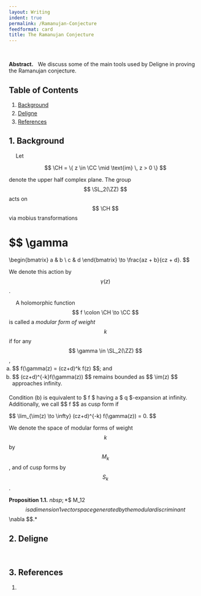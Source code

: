 ```yaml
---
layout: Writing
indent: true
permalink: /Ramanujan-Conjecture
feedformat: card
title: The Ramanujan Conjecture
---
```

<style>
    ol.custom {
        margin-top: -10px;
        margin-bottom: 20px;
        margin-left: -15px;
    }
    
    li {
        padding-top: 0px; 
        padding-bottom: 0px;
        margin-top: 0px;
        margin-bottom: 5px;
    }
}
</style>
$$ \newcommand{\CH}{\mathcal{H}} \newcommand{\FF}{\mathbb{F}} \newcommand{\NN}{\mathbb{N}} \newcommand{\PP}{\mathbb{P}} \newcommand{\QQ}{\mathbb{Q}} \newcommand{\RR}{\mathbb{R}} \newcommand{\ZZ}{\mathbb{Z}} $$
$$ \DeclareMathOperator{\colim}{colim} \DeclareMathOperator{\Hom}{Hom} \DeclareMathOperator{\Id}{Id} \DeclareMathOperator{\im}{im} \DeclareMathOperator{\Ob}{Ob} \DeclareMathOperator{\Res}{Res} \DeclareMathOperator{\SL}{SL}  \DeclareMathOperator{\Spec}{Spec} $$
<br>

**Abstract.** &nbsp; We discuss some of the main tools used by Deligne in proving the Ramanujan conjecture.

## Table of Contents
1. [Background](#1-background)
2. [Deligne](#2-deligne)
3. [References](#3-references)


## 1. Background

&emsp; Let 

$$ 
\CH 
= \{ z \in \CC \mid \text{im} \, z > 0 \}
$$

denote the upper half complex plane. The group $$ \SL_2(\ZZ) $$ acts on $$ \CH $$ via mobius transformations

$$
\gamma
=
\begin{bmatrix}
a & b \\
c & d 
\end{bmatrix}
\to 
\frac{az + b}{cz + d}.
$$

We denote this action by $$ \gamma(z) $$.

&emsp; A holomorphic function $$ f \colon \CH \to \CC $$ is called a *modular form of weight $$ k $$* if for any $$ \gamma \in \SL_2(\ZZ) $$,
<ol type="a" class="custom" style="list-style-position: outside">
  <li>$$ f(\gamma(z) = (cz+d)^k f(z) $$; and</li>
  
  <li>$$ (cz+d)^{-k}f(\gamma(z)) $$ remains bounded as $$ \im(z) $$ approaches infinity.</li>
</ol>
Condition (b) is equivalent to $ f $ having a $ q $-expansion at infinity. Additionally, we call $$ f $$ as cusp form if 

$$ 
\lim_{\im(z) \to \infty}
(cz+d)^{-k) f(\gamma(z)) = 0.
$$

We denote the space of modular forms of weight $$ k $$ by $$ M_k $$, and of cusp forms by $$ S_k $$.

**Proposition 1.1.** $nbsp; *$$ M_12 $$ is a dimension 1 vector space generated by the modular discriminant $$ \nabla $$.*

## 2. Deligne

&emsp; 


## 3. References

1. 
